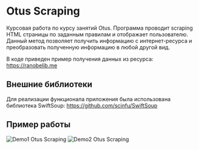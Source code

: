 # Otus Scraping

Курсовая работа по курсу занятий Otus. Программа проводит scraping HTML страницы по заданным правилам и отображает пользователю. Данный метод позволяет получить информацию с интернет-ресурса и преобразовать полученную информацию в любой другой вид.

В коде приведен пример получения данных из ресурса: https://ranobelib.me

## Внешние библиотеки

Для реализации функционала приложения была использована библиотека SwiftSoup: https://github.com/scinfu/SwiftSoup

## Пример работы
![Demo1 Otus Scraping](demo/demo1.gif)
![Demo2 Otus Scraping](demo/demo2s.gif)
